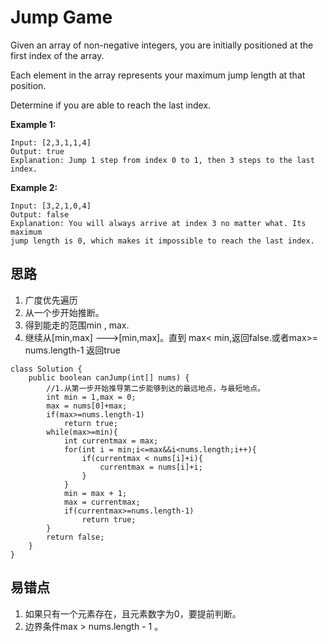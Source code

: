 # Jump Game
Given an array of non-negative integers, you are initially positioned at the first index of the array.

Each element in the array represents your maximum jump length at that position.

Determine if you are able to reach the last index.

**Example 1:**
```
Input: [2,3,1,1,4]
Output: true
Explanation: Jump 1 step from index 0 to 1, then 3 steps to the last index.
```

**Example 2:**
```
Input: [3,2,1,0,4]
Output: false
Explanation: You will always arrive at index 3 no matter what. Its maximum
jump length is 0, which makes it impossible to reach the last index.
```

## 思路
1. 广度优先遍历
2. 从一个步开始推断。
3. 得到能走的范围min , max.
4. 继续从[min,max] --->[min,max]。直到 max< min,返回false.或者max>= nums.length-1 返回true
```
class Solution {
    public boolean canJump(int[] nums) {
        //1.从第一步开始推导第二步能够到达的最远地点，与最短地点。
        int min = 1,max = 0;
        max = nums[0]+max;
        if(max>=nums.length-1)
            return true;
        while(max>=min){
            int currentmax = max;
            for(int i = min;i<=max&&i<nums.length;i++){
                if(currentmax < nums[i]+i){
                    currentmax = nums[i]+i; 
                }
            }
            min = max + 1;
            max = currentmax;
            if(currentmax>=nums.length-1)
                return true;
        }
        return false;
    }
}
```

## 易错点
1. 如果只有一个元素存在，且元素数字为0，要提前判断。
2. 边界条件max > nums.length - 1 。